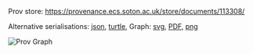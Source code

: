 
Prov store: https://provenance.ecs.soton.ac.uk/store/documents/113308/

Alternative serialisations: [json](https://provenance.ecs.soton.ac.uk/store/documents/113308.json), [turtle](https://provenance.ecs.soton.ac.uk/store/documents/113308.ttl),
Graph: [svg](https://provenance.ecs.soton.ac.uk/store/documents/113308.svg), [PDF](https://provenance.ecs.soton.ac.uk/store/documents/113308.pdf), [png](https://provenance.ecs.soton.ac.uk/store/documents/113308.png)

![Prov Graph](https://provenance.ecs.soton.ac.uk/store/documents/113308.png)

        